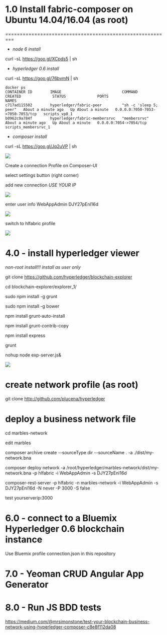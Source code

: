 # 1.0 Install fabric-composer on  Ubuntu 14.04/16.04 (as root)
=========================================================

* _node 6 install_

curl -sL https://goo.gl/XCpds5 | sh

* _hyperledger 0.6 install_

curl -sL https://goo.gl/76bvmN | sh


    docker ps
    CONTAINER ID        IMAGE                           COMMAND                  CREATED              STATUS              PORTS                              NAMES
    c717ad115502        hyperledger/fabric-peer         "sh -c 'sleep 5; peer"   About a minute ago   Up About a minute   0.0.0.0:7050-7053->7050-7053/tcp   scripts_vp0_1
    b0962c9a784f        hyperledger/fabric-membersrvc   "membersrvc"             About a minute ago   Up About a minute   0.0.0.0:7054->7054/tcp             scripts_membersrvc_1

* _composer install_

curl -sL https://goo.gl/Jq2uVP | sh

![](https://raw.githubusercontent.com/plucena/hyperledger/master/composer/composer-ui.png)

Create a connection Profile on Composer-UI

select settings button (right corner)

add new connection  *USE YOUR IP* 

![](https://raw.githubusercontent.com/plucena/hyperledger/master/composer/profile.png)

enter user info WebAppAdmin DJY27pEnl16d

![](https://raw.githubusercontent.com/plucena/hyperledger/master/composer/password.png)

switch to hlfabric profile

![](https://raw.githubusercontent.com/plucena/hyperledger/master/composer/select.png)


# 4.0 - install hyperledger viewer

*non-root install!!! install as user only*

git clone https://github.com/hyperledger/blockchain-explorer

cd blockchain-explorer/explorer_1/

sudo npm install -g grunt 

sudo npm install -g bower

npm install grunt-auto-install 

npm install grunt-contrib-copy

npm install express

grunt

nohup node exp-server.js&

![](https://raw.githubusercontent.com/plucena/fabric-composer-install/master/con5.png)


# create network profile (as root)

git clone http://github.com/plucena/hyperledger


# deploy a business network file 


cd marbles-network 

edit marbles

composer archive create --sourceType dir --sourceName . -a ./dist/my-network.bna
 
composer deploy network -a /root/hyperledger/marbles-network/dist/my-network.bna -p hlfabric -i  WebAppAdmin -s DJY27pEnl16d

composer-rest-server -p hlfabric -n marbles-network -i WebAppAdmin -s DJY27pEnl16d -N never -P 3000 -S false

test yourserverip:3000


# 6.0 - connect to a Bluemix Hyperledger 0.6 blockchain instance

Use Bluemix profile connection.json in this repository

# 7.0 - Yeoman CRUD Angular App Generator

# 8.0 - Run JS BDD tests
https://medium.com/@mrsimonstone/test-your-blockchain-business-network-using-hyperledger-composer-c8e8f112da08
